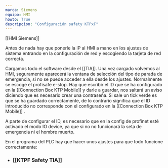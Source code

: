 ```yaml
---
marca: Siemens
equipo: HMI
howto: True
descripcion: "Configuración safety KTPxF"
---
```

[[HMI Siemens]]

Antes de nada hay que ponerle la IP al HMI a mano en los ajustes de sistema entrando en la configuración de red y escogiendo la tarjeta de red correcta.

Cargamos todo el software desde el [[TIA]].
Una vez cargado volvemos al HMI, seguramente aparecerá la ventana de selección del tipo de parada de emergencia, si no se puede acceder a ella desde los ajustes. 
Normalmente se escoge el profisafe e-stop. Hay que escribir el ID que se ha configurado en la [[Connection Box KTP Mobile]] y darle a guardar, nos saltará un aviso diciendo que es necesario crear una contraseña. Si sale un tick verde es que se ha guardado correctamente, de lo contrario significa que el ID introducido no corresponde con el configurado en la [[Connection Box KTP Mobile]] .

A parte de configurar el ID, es necesario que en la config de profinet esté activado el modo IO device, ya que si no no funcionará la seta de emergencia ni el hombre muerto.

En el programa del PLC hay que hacer unos ajustes para que todo funcione correctamente:
- ### [[KTPF Safety TIA]]




